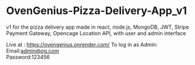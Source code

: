 # OvenGenius-Pizza-Delivery-App_v1
v1 for the pizza delivery app made in react, node.js, MongoDB, JWT, Stripe Payment Gateway, Opencage Location API, with user and admin interface 

Live at : https://ovengenius.onrender.com/
To log in as Admin: <br>
Email:admin@og.com  <br>
Password:123456  <br>
